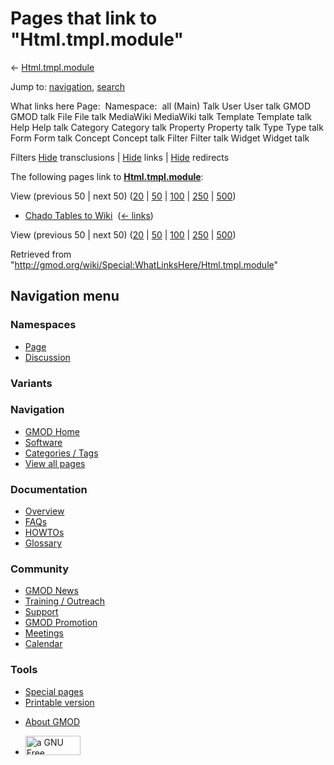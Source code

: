 <div id="mw-page-base" class="noprint">

</div>

<div id="mw-head-base" class="noprint">

</div>

<div id="content" class="mw-body" role="main">

<span id="top"></span>

<div id="mw-js-message" style="display:none;">

</div>



# <span dir="auto">Pages that link to "Html.tmpl.module"</span>

<div id="bodyContent">

<div id="contentSub">

← [Html.tmpl.module](/wiki/Html.tmpl.module "Html.tmpl.module")

</div>

<div id="jump-to-nav" class="mw-jump">

Jump to: [navigation](#mw-navigation), [search](#p-search)

</div>

<div id="mw-content-text">

What links here Page:  Namespace:  all (Main) Talk User User talk GMOD
GMOD talk File File talk MediaWiki MediaWiki talk Template Template talk
Help Help talk Category Category talk Property Property talk Type Type
talk Form Form talk Concept Concept talk Filter Filter talk Widget
Widget talk

Filters
[Hide](/mediawiki/index.php?title=Special:WhatLinksHere/Html.tmpl.module&hidetrans=1 "Special:WhatLinksHere/Html.tmpl.module")
transclusions \|
[Hide](/mediawiki/index.php?title=Special:WhatLinksHere/Html.tmpl.module&hidelinks=1 "Special:WhatLinksHere/Html.tmpl.module")
links \|
[Hide](/mediawiki/index.php?title=Special:WhatLinksHere/Html.tmpl.module&hideredirs=1 "Special:WhatLinksHere/Html.tmpl.module")
redirects

The following pages link to
**[Html.tmpl.module](/wiki/Html.tmpl.module "Html.tmpl.module")**:

View (previous 50 \| next 50)
([20](/mediawiki/index.php?title=Special:WhatLinksHere/Html.tmpl.module&limit=20 "Special:WhatLinksHere/Html.tmpl.module")
\|
[50](/mediawiki/index.php?title=Special:WhatLinksHere/Html.tmpl.module&limit=50 "Special:WhatLinksHere/Html.tmpl.module")
\|
[100](/mediawiki/index.php?title=Special:WhatLinksHere/Html.tmpl.module&limit=100 "Special:WhatLinksHere/Html.tmpl.module")
\|
[250](/mediawiki/index.php?title=Special:WhatLinksHere/Html.tmpl.module&limit=250 "Special:WhatLinksHere/Html.tmpl.module")
\|
[500](/mediawiki/index.php?title=Special:WhatLinksHere/Html.tmpl.module&limit=500 "Special:WhatLinksHere/Html.tmpl.module"))

- [Chado Tables to
  Wiki](/wiki/Chado_Tables_to_Wiki "Chado Tables to Wiki") ‎
  <span class="mw-whatlinkshere-tools">([←
  links](/mediawiki/index.php?title=Special:WhatLinksHere&target=Chado+Tables+to+Wiki "Special:WhatLinksHere"))</span>

View (previous 50 \| next 50)
([20](/mediawiki/index.php?title=Special:WhatLinksHere/Html.tmpl.module&limit=20 "Special:WhatLinksHere/Html.tmpl.module")
\|
[50](/mediawiki/index.php?title=Special:WhatLinksHere/Html.tmpl.module&limit=50 "Special:WhatLinksHere/Html.tmpl.module")
\|
[100](/mediawiki/index.php?title=Special:WhatLinksHere/Html.tmpl.module&limit=100 "Special:WhatLinksHere/Html.tmpl.module")
\|
[250](/mediawiki/index.php?title=Special:WhatLinksHere/Html.tmpl.module&limit=250 "Special:WhatLinksHere/Html.tmpl.module")
\|
[500](/mediawiki/index.php?title=Special:WhatLinksHere/Html.tmpl.module&limit=500 "Special:WhatLinksHere/Html.tmpl.module"))

</div>

<div class="printfooter">

Retrieved from
"<http://gmod.org/wiki/Special:WhatLinksHere/Html.tmpl.module>"

</div>

<div id="catlinks" class="catlinks catlinks-allhidden">

</div>

<div class="visualClear">

</div>

</div>

</div>

<div id="mw-navigation">

## Navigation menu

<div id="mw-head">



<div id="left-navigation">

<div id="p-namespaces" class="vectorTabs" role="navigation"
aria-labelledby="p-namespaces-label">

### Namespaces

- <span id="ca-nstab-main"><a href="/wiki/Html.tmpl.module" accesskey="c"
  title="View the content page [c]">Page</a></span>
- <span id="ca-talk"><a
  href="/mediawiki/index.php?title=Talk:Html.tmpl.module&amp;action=edit&amp;redlink=1"
  accesskey="t"
  title="Discussion about the content page [t]">Discussion</a></span>

</div>

<div id="p-variants" class="vectorMenu emptyPortlet" role="navigation"
aria-labelledby="p-variants-label">

### 

### Variants[](#)

<div class="menu">

</div>

</div>

</div>

<div id="right-navigation">





</div>



</div>

</div>

</div>

<div id="mw-panel">

<div id="p-logo" role="banner">

<a href="/wiki/Main_Page"
style="background-image: url(http://gmod.org/images/GMOD-cogs.png);"
title="Visit the main page"></a>

</div>

<div id="p-Navigation" class="portal" role="navigation"
aria-labelledby="p-Navigation-label">

### Navigation

<div class="body">

- <span id="n-GMOD-Home">[GMOD Home](/wiki/Main_Page)</span>
- <span id="n-Software">[Software](/wiki/GMOD_Components)</span>
- <span id="n-Categories-.2F-Tags">[Categories /
  Tags](/wiki/Categories)</span>
- <span id="n-View-all-pages">[View all
  pages](/wiki/Special:AllPages)</span>

</div>

</div>

<div id="p-Documentation" class="portal" role="navigation"
aria-labelledby="p-Documentation-label">

### Documentation

<div class="body">

- <span id="n-Overview">[Overview](/wiki/Overview)</span>
- <span id="n-FAQs">[FAQs](/wiki/Category:FAQ)</span>
- <span id="n-HOWTOs">[HOWTOs](/wiki/Category:HOWTO)</span>
- <span id="n-Glossary">[Glossary](/wiki/Glossary)</span>

</div>

</div>

<div id="p-Community" class="portal" role="navigation"
aria-labelledby="p-Community-label">

### Community

<div class="body">

- <span id="n-GMOD-News">[GMOD News](/wiki/GMOD_News)</span>
- <span id="n-Training-.2F-Outreach">[Training /
  Outreach](/wiki/Training_and_Outreach)</span>
- <span id="n-Support">[Support](/wiki/Support)</span>
- <span id="n-GMOD-Promotion">[GMOD
  Promotion](/wiki/GMOD_Promotion)</span>
- <span id="n-Meetings">[Meetings](/wiki/Meetings)</span>
- <span id="n-Calendar">[Calendar](/wiki/Calendar)</span>

</div>

</div>

<div id="p-tb" class="portal" role="navigation"
aria-labelledby="p-tb-label">

### Tools

<div class="body">

- <span id="t-specialpages"><a href="/wiki/Special:SpecialPages" accesskey="q"
  title="A list of all special pages [q]">Special pages</a></span>
- <span id="t-print"><a
  href="/mediawiki/index.php?title=Special:WhatLinksHere/Html.tmpl.module&amp;printable=yes"
  rel="alternate" accesskey="p"
  title="Printable version of this page [p]">Printable version</a></span>

</div>

</div>

</div>

</div>

<div id="footer" role="contentinfo">

- <span id="footer-places-about">[About
  GMOD](/wiki/GMOD:About "GMOD:About")</span>

<!-- -->

- <span id="footer-copyrightico">[<img src="http://www.gnu.org/graphics/gfdl-logo-small.png" width="88"
  height="31" alt="a GNU Free Documentation License" />](http://www.gnu.org/licenses/fdl-1.3.html)</span>


<div style="clear:both">

</div>

</div>
